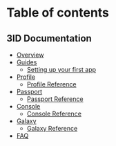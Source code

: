 # Table of contents

## 3ID Documentation

* [Overview](3id/overview/index.md)
* [Guides](3id/guides/index.md)
  * [Setting up your first app](3id/guides/app-setup.md)
* [Profile](3id/profile/index.md)
  * [Profile Reference](3id/profile/index.md)
* [Passport](3id/passport/index.md)
  * [Passport Reference](3id/passport/index.md)
* [Console](3id/console/index.md)
  * [Console Reference](3id/console/index.md)
* [Galaxy](3id/galaxy/index.md)
  * [Galaxy Reference](3id/galaxy/index.md)
* [FAQ](3id/faq/index.md)

<!--
## Use headings to create page groups like this one​

* [First page's title](use-headings-to-create-page-groups-like-this-one/first-pages-title/README.md)
  * [Some child page](use-headings-to-create-page-groups-like-this-one/first-pages-title/some-child-page.md)
  * [Some other child page](use-headings-to-create-page-groups-like-this-one/first-pages-title/some-other-child-page.md)
* [Second page's title](use-headings-to-create-page-groups-like-this-one/second-pages-title/README.md)
  * [Some child page](use-headings-to-create-page-groups-like-this-one/second-pages-title/some-child-page.md)
  * [Some other child page](use-headings-to-create-page-groups-like-this-one/second-pages-title/some-other-child-page.md)

## A second-page group​

* [Yet another page](a-second-page-group/yet-another-page.md)
-->
